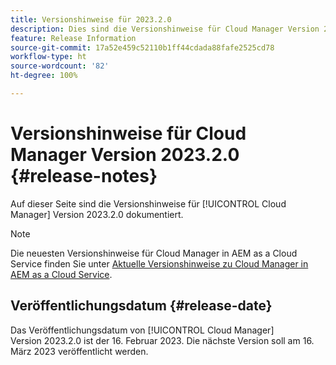 ```yaml
---
title: Versionshinweise für 2023.2.0
description: Dies sind die Versionshinweise für Cloud Manager Version 2023.2.0.
feature: Release Information
source-git-commit: 17a52e459c52110b1ff44cdada88fafe2525cd78
workflow-type: ht
source-wordcount: '82'
ht-degree: 100%

---
```



# Versionshinweise für Cloud Manager Version 2023.2.0 {#release-notes}

Auf dieser Seite sind die Versionshinweise für [!UICONTROL Cloud Manager] Version 2023.2.0 dokumentiert.

>[!NOTE]
>
>Die neuesten Versionshinweise für Cloud Manager in AEM as a Cloud Service finden Sie unter [Aktuelle Versionshinweise zu Cloud Manager in AEM as a Cloud Service](https://experienceleague.adobe.com/docs/experience-manager-cloud-service/content/implementing/using-cloud-manager/release-notes-cloud-manager/release-notes-cm-current.html?lang=de).

## Veröffentlichungsdatum {#release-date}

Das Veröffentlichungsdatum von [!UICONTROL Cloud Manager] Version 2023.2.0 ist der 16. Februar 2023. Die nächste Version soll am 16. März 2023 veröffentlicht werden.

